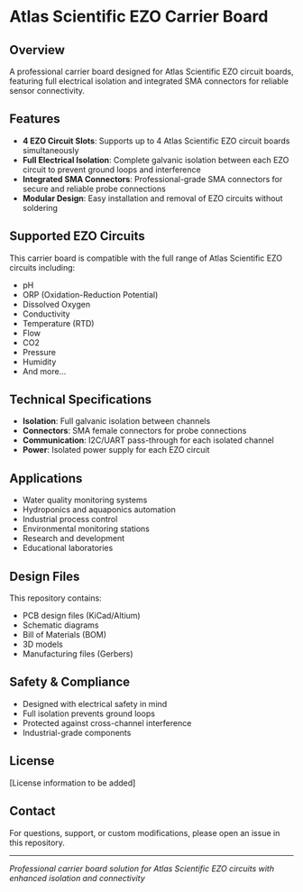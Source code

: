 # Atlas Scientific EZO Carrier Board

## Overview
A professional carrier board designed for Atlas Scientific EZO circuit boards, featuring full electrical isolation and integrated SMA connectors for reliable sensor connectivity.

## Features
- **4 EZO Circuit Slots**: Supports up to 4 Atlas Scientific EZO circuit boards simultaneously
- **Full Electrical Isolation**: Complete galvanic isolation between each EZO circuit to prevent ground loops and interference
- **Integrated SMA Connectors**: Professional-grade SMA connectors for secure and reliable probe connections
- **Modular Design**: Easy installation and removal of EZO circuits without soldering

## Supported EZO Circuits
This carrier board is compatible with the full range of Atlas Scientific EZO circuits including:
- pH
- ORP (Oxidation-Reduction Potential)
- Dissolved Oxygen
- Conductivity
- Temperature (RTD)
- Flow
- CO2
- Pressure
- Humidity
- And more...

## Technical Specifications
- **Isolation**: Full galvanic isolation between channels
- **Connectors**: SMA female connectors for probe connections
- **Communication**: I2C/UART pass-through for each isolated channel
- **Power**: Isolated power supply for each EZO circuit

## Applications
- Water quality monitoring systems
- Hydroponics and aquaponics automation
- Industrial process control
- Environmental monitoring stations
- Research and development
- Educational laboratories

## Design Files
This repository contains:
- PCB design files (KiCad/Altium)
- Schematic diagrams
- Bill of Materials (BOM)
- 3D models
- Manufacturing files (Gerbers)

## Safety & Compliance
- Designed with electrical safety in mind
- Full isolation prevents ground loops
- Protected against cross-channel interference
- Industrial-grade components

## License
[License information to be added]

## Contact
For questions, support, or custom modifications, please open an issue in this repository.

---
*Professional carrier board solution for Atlas Scientific EZO circuits with enhanced isolation and connectivity*
